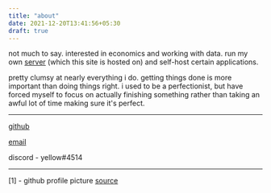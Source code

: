 ```yaml
---
title: "about"
date: 2021-12-20T13:41:56+05:30
draft: true
---
```


not much to say. interested in economics and working with data. run my own [server](https://luna.ovh) (which this site is hosted on) and self-host certain applications. <!--play rpgs, work on music arrangements and read slice-of-life manga.-->

pretty clumsy at nearly everything i do. getting things done is more important than doing things right. i used to be a perfectionist, but have forced myself to focus on actually finishing something rather than taking an awful lot of time making sure it's perfect.

---

[github](https://github.com/yellow404)

[email](mailto:yellow@luna.ovh)

discord - yellow#4514

---

[1] - github profile picture [source](https://www.pixiv.net/en/artworks/25521499)
